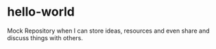 # hello-world
Mock Repository when I can store ideas, resources and even share and discuss things with others.
